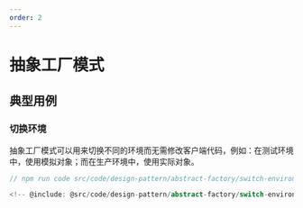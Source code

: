 ```yaml
---
order: 2
---
```

# 抽象工厂模式

## 典型用例

### 切换环境

抽象工厂模式可以用来切换不同的环境而无需修改客户端代码，例如：在测试环境中，使用模拟对象；而在生产环境中，使用实际对象。

```ts
// npm run code src/code/design-pattern/abstract-factory/switch-environment.ts

<!-- @include: @src/code/design-pattern/abstract-factory/switch-environment.ts -->
```